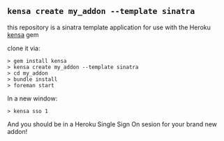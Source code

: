 ## `kensa create my_addon --template sinatra`

this repository is a sinatra template application for use with the 
Heroku <a href="http://github.com/heroku/kensa">kensa</a> gem

clone it via:

    > gem install kensa
    > kensa create my_addon --template sinatra
    > cd my_addon
    > bundle install
    > foreman start

In a new window: 

    > kensa sso 1

And you should be in a Heroku Single Sign On sesion for your brand new addon! 
